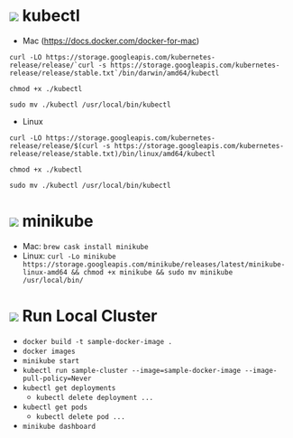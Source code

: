 # ![](https://storage.googleapis.com/material-icons/external-assets/v4/icons/svg/ic_done_black_24px.svg) kubectl
- Mac (https://docs.docker.com/docker-for-mac)
```shell
curl -LO https://storage.googleapis.com/kubernetes-release/release/`curl -s https://storage.googleapis.com/kubernetes-release/release/stable.txt`/bin/darwin/amd64/kubectl

chmod +x ./kubectl

sudo mv ./kubectl /usr/local/bin/kubectl
```

- Linux
```shell
curl -LO https://storage.googleapis.com/kubernetes-release/release/$(curl -s https://storage.googleapis.com/kubernetes-release/release/stable.txt)/bin/linux/amd64/kubectl

chmod +x ./kubectl

sudo mv ./kubectl /usr/local/bin/kubectl
```


# ![](https://storage.googleapis.com/material-icons/external-assets/v4/icons/svg/ic_done_black_24px.svg) minikube
- Mac: `brew cask install minikube`
- Linux: `curl -Lo minikube https://storage.googleapis.com/minikube/releases/latest/minikube-linux-amd64 && chmod +x minikube && sudo mv minikube /usr/local/bin/`


# ![](https://storage.googleapis.com/material-icons/external-assets/v4/icons/svg/ic_directions_run_black_24px.svg) Run Local Cluster
 - `docker build -t sample-docker-image .`
 - `docker images`
 - `minikube start`
 - `kubectl run sample-cluster --image=sample-docker-image --image-pull-policy=Never`
 - `kubectl get deployments`
	- `kubectl delete deployment ...`
 - `kubectl get pods`
	- `kubectl delete pod ...`
 - `minikube dashboard`

